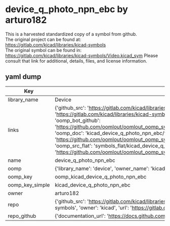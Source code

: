 # device_q_photo_npn_ebc by arturo182  
This is a harvested standardized copy of a symbol from github.  
The original project can be found at:  
https://gitlab.com/kicad/libraries/kicad-symbols  
The original symbol can be found in:
https://gitlab.com/kicad/libraries/kicad-symbols/Video.kicad_sym
Please consult that link for additional, details, files, and license information.  
## yaml dump  
| Key | Value |  
| --- | --- |  
| library_name | Device |  
| links | {'github_src': 'https://gitlab.com/kicad/libraries/kicad-symbols/Video.kicad_sym', 'github_src_repo': 'https://gitlab.com/kicad/libraries/kicad-symbols', 'oomp_bot': 'kicad_device_q_photo_npn_ebc/working', 'oomp_bot_github': 'https://github.com/oomlout/oomlout_oomp_symbol_bot/tree/main/kicad_device_q_photo_npn_ebc/working', 'oomp_doc': 'kicad_device_q_photo_npn_ebc/working', 'oomp_doc_github': 'https://github.com/oomlout/oomlout_oomp_symbol_doc/tree/main/kicad_device_q_photo_npn_ebc/working', 'oomp_src_flat': 'symbols_flat/kicad_device_q_photo_npn_ebc/working', 'oomp_src_flat_github': 'https://github.com/oomlout/oomlout_oomp_symbol_src/tree/main/kicad_device_q_photo_npn_ebc/working'} |  
| name | device_q_photo_npn_ebc |  
| oomp | {'library_name': 'device', 'owner_name': 'kicad', 'symbol_name': 'device_q_photo_npn_ebc'} |  
| oomp_key | oomp_kicad_device_q_photo_npn_ebc |  
| oomp_key_simple | kicad_device_q_photo_npn_ebc |  
| owner | arturo182 |  
| repo | {'github_src': 'https://gitlab.com/kicad/libraries/kicad-symbols/Video.kicad_sym', 'name': 'libraries/kicad-symbols', 'owner': 'kicad', 'url': 'https://gitlab.com/kicad/libraries/kicad-symbols'} |  
| repo_github | {'documentation_url': 'https://docs.github.com/rest/repos/repos#get-a-repository', 'message': 'Not Found'} |  

